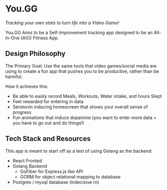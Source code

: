 # You.GG
*Tracking your own stats to turn life into a Video Game!*

You.GG Aims to be a Self-Improvement tracking app designed to be an All-in-One (AIO) Fitness App.

## Design Philosophy

The Primary Goal: Use the same tools that video games/social media are using to create a fun app that pushes you to be productive, rather than be harmful.

How it achieves this:
- Be able to easily record Meals, Workouts, Water intake, and hours Slept
- Feel rewarded for entering in data
- Serotonin inducing homescreen that shows your overall sense of progress
- Fun animations that induce dopamine (you want to enter more data = you have to go out and do things!)

## Tech Stack and Resources

This app is meant to start off as a test of using Golang as the backend:

- React Fronted
- Golang Backend
    - GoFiber for Express.js like API
    - GORM for object relational mapping to database
- Postgres / mysql database (indecisive rn)

